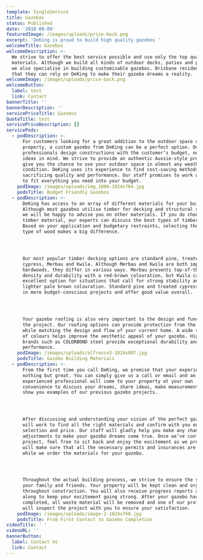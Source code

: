 ```yaml
---
template: SingleService
title: Gazebos
status: Published
date: '2018-09-09'
featuredImage: /images/uploads/price-back.png
excerpt: 'DeKing is proud to build high quality gazebos '
welcomeTitle: Gazebos
welcomeDescription: >-
  We strive to offer the best service possible and use only the top quality
  materials. Although we build all kinds of outdoor decks, patios and pergolas,
  we also specialise in building customisable gazebos. Brisbane residents know
  that they can rely on DeKing to make their gazebo dreams a reality.
welcomeImage: /images/uploads/price-back.png
welcomeButton:
  label: test
  link: Contact
bannerTitle: ''
bannerDescription: ''
servicePriceTitle: Gazebos
QuoteTitle: test
servicePriceDescription: []
servicePods:
  - podDescription: >-
      For customers looking for a great addition to the outdoor space on their
      property, a custom gazebo from DeKing can be a perfect option. Our
      professionals design constructions with the customer’s budget, needs and
      ideas in mind. We strive to provide an authentic Aussie-style projects to
      give you the chance to use your outdoor space in almost any weather
      condition. DeKing uses its experience to find cost-saving methods without
      sacrificing quality and performance. Our staff promises to work with you
      to fit everything you need into your budget.
    podImage: /images/uploads/img_1806-1024x764.jpg
    podsTitle: Budget Friendly Gazebos
  - podDescription: >-
      DeKing has access to an array of different materials for your build.
      Although most gazebos utilise timber for decking and structural support,
      we will be happy to advise you on other materials. If you do choose a
      timber material, our experts can discuss the best types of timber to use.
      Based on your application and budgetary restraints, selecting the right
      type of wood makes a big difference.




      Our most popular timber decking options are standard pine, treated
      cypress, Merbau and Kwila. Although Merbau and Kwila are both imported
      hardwoods, they differ in various ways. Merbau presents top-of-the-line
      density and durability with a red-brown colouration, but Kwila can be an
      excellent option for situations that call for strong stability and a
      lighter pale brown colouration. Standard pine and treated cypress are used
      in more budget-conscious projects and offer good value overall.




      Your gazebo roofing is also very important to the design and function of
      the project. Our roofing options can provide protection from the elements
      while matching the design and flow of your current home. A wide selection
      of colours helps improve the aesthetic appeal of your gazebo. High quality
      brands such as COLORBOND steel provide exceptional durability and
      performance.
    podImage: /images/uploads/alfresco3-1024x897.jpg
    podsTitle: Gazebo Building Materials
  - podDescription: >-
      From the first time you call DeKing, we promise that your experience is
      nothing but great. You can simply give us a call or email and an
      experienced professional will come to your property at your own
      convenience to discuss your dreams, share ideas, make measurements and
      show you examples of our previous gazebo projects.




      After discussing and understanding your vision of the perfect gazebo, we
      will work to find all the right materials and confirm with you on
      selection and price. Our staff will gladly help you make any changes or
      adjustments to make your gazebo dreams come true. Once we’ve confirmed the
      project, feel free to sit back and enjoy the excitement as we prepare. We
      will make sure that all the necessary permits and insurances are in place
      while we order the materials for your gazebo.




      Throughout the actual building process, we strive to ensure the safety of
      your family and friends. Your property will be kept clean and organised
      throughout construction. You will also receive progress reports as we move
      along to keep your excitement going strong. After your gazebo has been
      completed, all waste material will be removed and one of our professionals
      will inspect the project with you to ensure your satisfaction.
    podImage: /images/uploads/image-2-1024x768.jpg
    podsTitle: From First Contact to Gazebo Completion
videoTitle: ' '
videoURL: ''
bannerButton:
  label: Contact Us
  link: Contact
---
```

